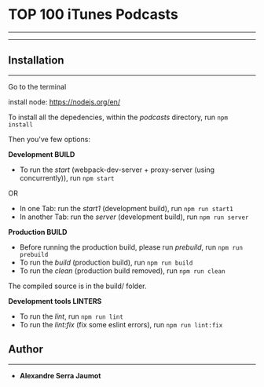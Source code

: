 # TOP 100 iTunes Podcasts
---------------
---------------

## Installation
---------------
  Go to the terminal

  install node: https://nodejs.org/en/

  To install all the depedencies, within the *podcasts* directory, run `npm install`

  Then you've few options:

**Development BUILD**
  - To run the *start* (webpack-dev-server + proxy-server (using concurrently)), run `npm start`


  OR

  
  - In one Tab:  run the *start1* (development build), run `npm run start1`
  - In another Tab:  run the *server* (development build), run `npm run server`


**Production BUILD**
  - Before running the production build, please run *prebuild*, run `npm run prebuild`
  - To run the *build* (production build), run `npm run build`
  - To run the *clean* (production build removed), run `npm run clean`

  The compiled source is in the build/ folder.

**Development tools LINTERS**
  - To run the *lint*, run `npm run lint`
  - To run the *lint:fix* (fix some eslint errors), run `npm run lint:fix`



## Author
---------------

* **Alexandre Serra Jaumot**
